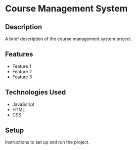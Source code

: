 # Course Management System

## Description

A brief description of the course management system project.

## Features

- Feature 1
- Feature 2
- Feature 3

## Technologies Used

- JavaScript
- HTML
- CSS

## Setup

Instructions to set up and run the project.
